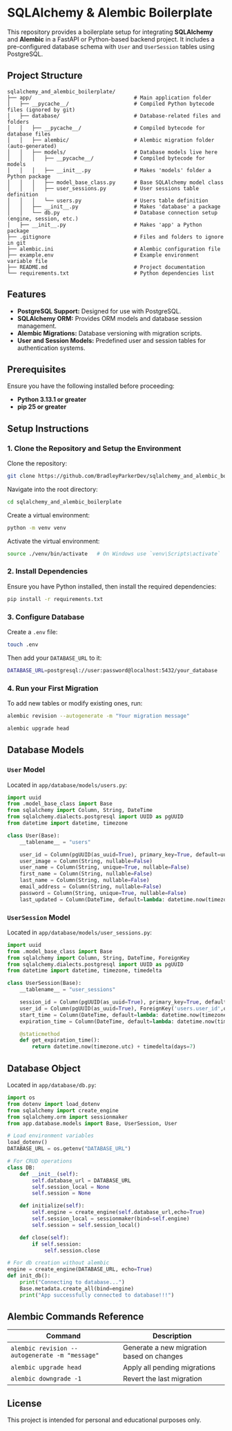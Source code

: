 SQLAlchemy & Alembic Boilerplate
=================================

This repository provides a boilerplate setup for integrating **SQLAlchemy** and **Alembic** in a FastAPI or Python-based backend project. It includes a pre-configured database schema with `User` and `UserSession` tables using PostgreSQL.

## Project Structure

```
sqlalchemy_and_alembic_boilerplate/
├── app/                                 # Main application folder
│   ├── __pycache__/                     # Compiled Python bytecode files (ignored by git)
│   ├── database/                        # Database-related files and folders
│   │   ├── __pycache__/                 # Compiled bytecode for database files
│   │   ├── alembic/                     # Alembic migration folder (auto-generated)
│   │   ├── models/                      # Database models live here
│   │   │   ├── __pycache__/             # Compiled bytecode for models
│   │   │   ├── __init__.py              # Makes 'models' folder a Python package
│   │   │   ├── model_base_class.py      # Base SQLAlchemy model class
│   │   │   ├── user_sessions.py         # User sessions table definition
│   │   │   └── users.py                 # Users table definition
│   │   ├── __init__.py                  # Makes 'database' a package
│   │   └── db.py                        # Database connection setup (engine, session, etc.)
│   ├── __init__.py                      # Makes 'app' a Python package
├── .gitignore                           # Files and folders to ignore in git
├── alembic.ini                          # Alembic configuration file
├── example.env                          # Example environment variable file
├── README.md                            # Project documentation
└── requirements.txt                     # Python dependencies list

```

## Features

- **PostgreSQL Support:** Designed for use with PostgreSQL.
- **SQLAlchemy ORM:** Provides ORM models and database session management.
- **Alembic Migrations:** Database versioning with migration scripts.
- **User and Session Models:** Predefined user and session tables for authentication systems.

## Prerequisites

Ensure you have the following installed before proceeding:

- **Python 3.13.1 or greater**
- **pip 25 or greater**

## Setup Instructions

### 1. Clone the Repository and Setup the Environment

Clone the repository:

```bash
git clone https://github.com/BradleyParkerDev/sqlalchemy_and_alembic_boilerplate.git
```

Navigate into the root directory:
```bash
cd sqlalchemy_and_alembic_boilerplate
```

Create a virtual environment:
```bash
python -m venv venv
```

Activate the virtual environment:
```bash
source ./venv/bin/activate   # On Windows use `venv\Scripts\activate`
```

### 2. Install Dependencies

Ensure you have Python installed, then install the required dependencies:

```bash
pip install -r requirements.txt
```

### 3. Configure Database

Create a `.env` file:

```bash
touch .env
```

Then add your `DATABASE_URL` to it:
```bash
DATABASE_URL=postgresql://user:password@localhost:5432/your_database
```

### 4. Run your First Migration

To add new tables or modify existing ones, run:

```bash
alembic revision --autogenerate -m "Your migration message"
```

```bash
alembic upgrade head
```

## Database Models

### `User` Model
Located in `app/database/models/users.py`:

```python
import uuid
from .model_base_class import Base
from sqlalchemy import Column, String, DateTime
from sqlalchemy.dialects.postgresql import UUID as pgUUID
from datetime import datetime, timezone 

class User(Base):
    __tablename__ = "users"

    user_id = Column(pgUUID(as_uuid=True), primary_key=True, default=uuid.uuid4)
    user_image = Column(String, nullable=False)
    user_name = Column(String, unique=True, nullable=False)
    first_name = Column(String, nullable=False)
    last_name = Column(String, nullable=False)
    email_address = Column(String, nullable=False)
    password = Column(String, unique=True, nullable=False)
    last_updated = Column(DateTime, default=lambda: datetime.now(timezone.utc), nullable=False)
```

### `UserSession` Model
Located in `app/database/models/user_sessions.py`:

```python
import uuid
from .model_base_class import Base
from sqlalchemy import Column, String, DateTime, ForeignKey
from sqlalchemy.dialects.postgresql import UUID as pgUUID
from datetime import datetime, timezone, timedelta 

class UserSession(Base):
    __tablename__ = "user_sessions"

    session_id = Column(pgUUID(as_uuid=True), primary_key=True, default=uuid.uuid4)
    user_id = Column(pgUUID(as_uuid=True), ForeignKey('users.user_id',ondelete="CASCADE"), nullable=True)
    start_time = Column(DateTime, default=lambda: datetime.now(timezone.utc))
    expiration_time = Column(DateTime, default=lambda: datetime.now(timezone.utc) + timedelta(days=7))

    @staticmethod
    def get_expiration_time():
        return datetime.now(timezone.utc) + timedelta(days=7)
```

## Database Object
Located in `app/database/db.py`:

```python
import os
from dotenv import load_dotenv
from sqlalchemy import create_engine
from sqlalchemy.orm import sessionmaker
from app.database.models import Base, UserSession, User

# Load environment variables
load_dotenv()
DATABASE_URL = os.getenv("DATABASE_URL")

# For CRUD operations
class DB:
    def __init__(self):
        self.database_url = DATABASE_URL
        self.session_local = None
        self.session = None

    def initialize(self):
        self.engine = create_engine(self.database_url,echo=True)
        self.session_local = sessionmaker(bind=self.engine)
        self.session = self.session_local()

    def close(self):
        if self.session:
            self.session.close

# For db creation without alembic
engine = create_engine(DATABASE_URL, echo=True)
def init_db():
    print("Connecting to database...")
    Base.metadata.create_all(bind=engine)
    print("App successfully connected to database!!!")
```
## Alembic Commands Reference

| Command                      | Description                                |
|------------------------------|--------------------------------------------|
| `alembic revision --autogenerate -m "message"` | Generate a new migration based on changes |
| `alembic upgrade head`        | Apply all pending migrations               |
| `alembic downgrade -1`        | Revert the last migration                  |

## License

This project is intended for personal and educational purposes only.

